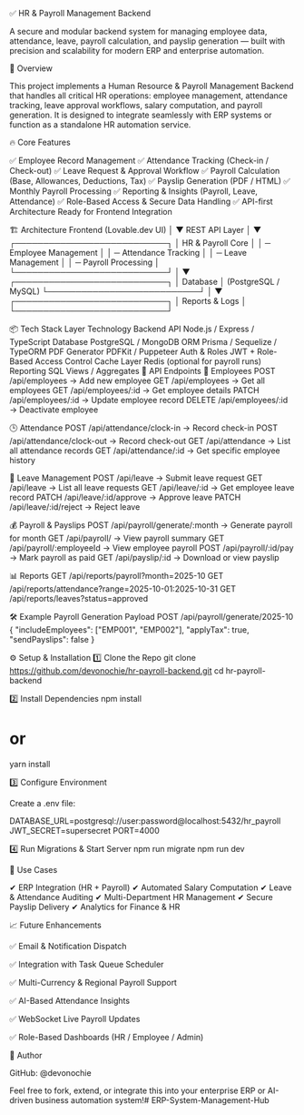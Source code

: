 ✅ HR & Payroll Management Backend

A secure and modular backend system for managing employee data, attendance, leave, payroll calculation, and payslip generation — built with precision and scalability for modern ERP and enterprise automation.

🚀 Overview

This project implements a Human Resource & Payroll Management Backend that handles all critical HR operations: employee management, attendance tracking, leave approval workflows, salary computation, and payroll generation.
It is designed to integrate seamlessly with ERP systems or function as a standalone HR automation service.

🔥 Core Features

✅ Employee Record Management
✅ Attendance Tracking (Check-in / Check-out)
✅ Leave Request & Approval Workflow
✅ Payroll Calculation (Base, Allowances, Deductions, Tax)
✅ Payslip Generation (PDF / HTML)
✅ Monthly Payroll Processing
✅ Reporting & Insights (Payroll, Leave, Attendance)
✅ Role-Based Access & Secure Data Handling
✅ API-first Architecture Ready for Frontend Integration

🏗️ Architecture
Frontend (Lovable.dev UI)
        │
        ▼
  REST API Layer
        │
        ▼
┌───────────────────────────┐
│     HR & Payroll Core     │
│ ─ Employee Management     │
│ ─ Attendance Tracking     │
│ ─ Leave Management        │
│ ─ Payroll Processing      │
└───────────────────────────┘
        │
        ▼
┌───────────────────────────┐
│        Database            │  (PostgreSQL / MySQL)
└───────────────────────────┘
        │
        ▼
┌───────────────────────────┐
│       Reports & Logs       │
└───────────────────────────┘

📦 Tech Stack
Layer	Technology
Backend API	Node.js / Express / TypeScript
Database	PostgreSQL / MongoDB
ORM	Prisma / Sequelize / TypeORM
PDF Generator	PDFKit / Puppeteer
Auth & Roles	JWT + Role-Based Access Control
Cache Layer	Redis (optional for payroll runs)
Reporting	SQL Views / Aggregates
🔌 API Endpoints
👤 Employees
POST   /api/employees            → Add new employee
GET    /api/employees            → Get all employees
GET    /api/employees/:id        → Get employee details
PATCH  /api/employees/:id        → Update employee record
DELETE /api/employees/:id        → Deactivate employee

🕒 Attendance
POST   /api/attendance/clock-in  → Record check-in
POST   /api/attendance/clock-out → Record check-out
GET    /api/attendance           → List all attendance records
GET    /api/attendance/:id       → Get specific employee history

🌴 Leave Management
POST   /api/leave                → Submit leave request
GET    /api/leave                → List all leave requests
GET    /api/leave/:id            → Get employee leave record
PATCH  /api/leave/:id/approve    → Approve leave
PATCH  /api/leave/:id/reject     → Reject leave

💰 Payroll & Payslips
POST   /api/payroll/generate/:month → Generate payroll for month
GET    /api/payroll/                → View payroll summary
GET    /api/payroll/:employeeId     → View employee payroll
POST   /api/payroll/:id/pay         → Mark payroll as paid
GET    /api/payslip/:id             → Download or view payslip

📊 Reports
GET /api/reports/payroll?month=2025-10
GET /api/reports/attendance?range=2025-10-01:2025-10-31
GET /api/reports/leaves?status=approved

🛠️ Example Payroll Generation Payload
POST /api/payroll/generate/2025-10
{
  "includeEmployees": ["EMP001", "EMP002"],
  "applyTax": true,
  "sendPayslips": false
}

⚙️ Setup & Installation
1️⃣ Clone the Repo
git clone https://github.com/devonochie/hr-payroll-backend.git
cd hr-payroll-backend

2️⃣ Install Dependencies
npm install
# or
yarn install

3️⃣ Configure Environment

Create a .env file:

DATABASE_URL=postgresql://user:password@localhost:5432/hr_payroll
JWT_SECRET=supersecret
PORT=4000

4️⃣ Run Migrations & Start Server
npm run migrate
npm run dev

🧠 Use Cases

✔ ERP Integration (HR + Payroll)
✔ Automated Salary Computation
✔ Leave & Attendance Auditing
✔ Multi-Department HR Management
✔ Secure Payslip Delivery
✔ Analytics for Finance & HR

📈 Future Enhancements

✅ Email & Notification Dispatch

✅ Integration with Task Queue Scheduler

✅ Multi-Currency & Regional Payroll Support

✅ AI-Based Attendance Insights

✅ WebSocket Live Payroll Updates

✅ Role-Based Dashboards (HR / Employee / Admin)

👤 Author

GitHub: @devonochie

Feel free to fork, extend, or integrate this into your enterprise ERP or AI-driven business automation system!# ERP-System-Management-Hub
